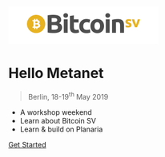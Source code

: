 <!-- _coverpage.md -->

![logo](BSV_nav_bar_logo_small.png)


# Hello Metanet 

> Berlin, 18-19<sup>th</sup> May 2019

- A workshop weekend
- Learn about Bitcoin SV
- Learn & build on Planaria

[Get Started](#Idea)